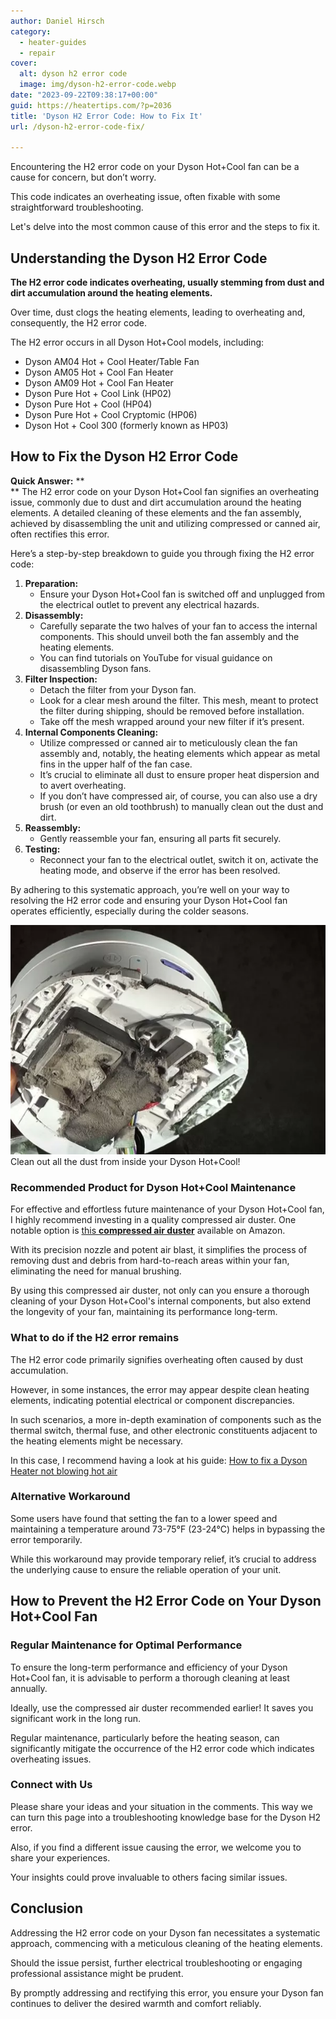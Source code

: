 ```yaml
---
author: Daniel Hirsch
category:
  - heater-guides
  - repair
cover:
  alt: dyson h2 error code
  image: img/dyson-h2-error-code.webp
date: "2023-09-22T09:38:17+00:00"
guid: https://heatertips.com/?p=2036
title: 'Dyson H2 Error Code: How to Fix It'
url: /dyson-h2-error-code-fix/

---
```

Encountering the H2 error code on your Dyson Hot+Cool fan can be a cause for concern, but don’t worry.

This code indicates an overheating issue, often fixable with some straightforward troubleshooting.

Let's delve into the most common cause of this error and the steps to fix it.

## Understanding the Dyson H2 Error Code

**The H2 error code indicates overheating, usually stemming from dust and dirt accumulation around the heating elements.**

Over time, dust clogs the heating elements, leading to overheating and, consequently, the H2 error code.

The H2 error occurs in all Dyson Hot+Cool models, including:

- Dyson AM04 Hot + Cool Heater/Table Fan
- Dyson AM05 Hot + Cool Fan Heater
- Dyson AM09 Hot + Cool Fan Heater
- Dyson Pure Hot + Cool Link (HP02)
- Dyson Pure Hot + Cool (HP04)
- Dyson Pure Hot + Cool Cryptomic (HP06)
- Dyson Hot + Cool 300 (formerly known as HP03)

## How to Fix the Dyson H2 Error Code

**Quick Answer:**  **  
** The H2 error code on your Dyson Hot+Cool fan signifies an overheating issue, commonly due to dust and dirt accumulation around the heating elements. A detailed cleaning of these elements and the fan assembly, achieved by disassembling the unit and utilizing compressed or canned air, often rectifies this error.

Here’s a step-by-step breakdown to guide you through fixing the H2 error code:

1. **Preparation:**
   - Ensure your Dyson Hot+Cool fan is switched off and unplugged from the electrical outlet to prevent any electrical hazards.
1. **Disassembly:**
   - Carefully separate the two halves of your fan to access the internal components. This should unveil both the fan assembly and the heating elements.
   - You can find tutorials on YouTube for visual guidance on disassembling Dyson fans.
1. **Filter Inspection:**
   - Detach the filter from your Dyson fan.
   - Look for a clear mesh around the filter. This mesh, meant to protect the filter during shipping, should be removed before installation.
   - Take off the mesh wrapped around your new filter if it’s present.
1. **Internal Components Cleaning:**
   - Utilize compressed or canned air to meticulously clean the fan assembly and, notably, the heating elements which appear as metal fins in the upper half of the fan case.
   - It’s crucial to eliminate all dust to ensure proper heat dispersion and to avert overheating.
   - If you don’t have compressed air, of course, you can also use a dry brush (or even an old toothbrush) to manually clean out the dust and dirt.
1. **Reassembly:**
   - Gently reassemble your fan, ensuring all parts fit securely.
1. **Testing:**
   - Reconnect your fan to the electrical outlet, switch it on, activate the heating mode, and observe if the error has been resolved.

By adhering to this systematic approach, you’re well on your way to resolving the H2 error code and ensuring your Dyson Hot+Cool fan operates efficiently, especially during the colder seasons.

![dyson hot cool dust in internal components](/img/dyson-hot-cool-heater-dust-internal-components.webp)Clean out all the dust from inside your Dyson Hot+Cool!

### Recommended Product for Dyson Hot+Cool Maintenance

For effective and effortless future maintenance of your Dyson Hot+Cool fan, I highly recommend investing in a quality compressed air duster. One notable option is [this **compressed air duster**](https://www.amazon.com/Compressed-Cleaning-Replace-Duster-Keyboard-Cleaner-PC-Cleaning-Rechargeable-3-Speeds-95000RPM/dp/B0C7GBRBQH?__mk_de_DE=%C3%85M%C3%85%C5%BD%C3%95%C3%91&crid=3FAOTIESC0GKY&keywords=compressed%2Bair&qid=1695373817&sprefix=compressed%2Bair%2Caps%2C96&sr=8-6&th=1&linkCode=ll1&tag=heatertips-20&linkId=9fa1112c66988aba324e8126f70acac1&language=en_US&ref_=as_li_ss_tl) available on Amazon.

With its precision nozzle and potent air blast, it simplifies the process of removing dust and debris from hard-to-reach areas within your fan, eliminating the need for manual brushing.

By using this compressed air duster, not only can you ensure a thorough cleaning of your Dyson Hot+Cool's internal components, but also extend the longevity of your fan, maintaining its performance long-term.

### What to do if the H2 error remains

The H2 error code primarily signifies overheating often caused by dust accumulation.

However, in some instances, the error may appear despite clean heating elements, indicating potential electrical or component discrepancies.

In such scenarios, a more in-depth examination of components such as the thermal switch, thermal fuse, and other electronic constituents adjacent to the heating elements might be necessary.

In this case, I recommend having a look at his guide: [How to fix a Dyson Heater not blowing hot air](/how-to-fix-a-dyson-heater-not-blowing-hot-air/)

### Alternative Workaround

Some users have found that setting the fan to a lower speed and maintaining a temperature around 73-75°F (23-24°C) helps in bypassing the error temporarily.

While this workaround may provide temporary relief, it’s crucial to address the underlying cause to ensure the reliable operation of your unit.

## How to Prevent the H2 Error Code on Your Dyson Hot+Cool Fan

### Regular Maintenance for Optimal Performance

To ensure the long-term performance and efficiency of your Dyson Hot+Cool fan, it is advisable to perform a thorough cleaning at least annually.

Ideally, use the compressed air duster recommended earlier! It saves you significant work in the long run.

Regular maintenance, particularly before the heating season, can significantly mitigate the occurrence of the H2 error code which indicates overheating issues.

### Connect with Us

Please share your ideas and your situation in the comments. This way we can turn this page into a troubleshooting knowledge base for the Dyson H2 error.

Also, if you find a different issue causing the error, we welcome you to share your experiences.

Your insights could prove invaluable to others facing similar issues.

## Conclusion

Addressing the H2 error code on your Dyson fan necessitates a systematic approach, commencing with a meticulous cleaning of the heating elements.

Should the issue persist, further electrical troubleshooting or engaging professional assistance might be prudent.

By promptly addressing and rectifying this error, you ensure your Dyson fan continues to deliver the desired warmth and comfort reliably.
